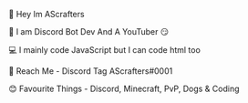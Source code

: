👋 Hey Im AScrafters

👀 I am Discord Bot Dev And A YouTuber 😏

💻 I mainly code JavaScript but I can code html too

📧 Reach Me - Discord Tag AScrafters#0001

😊 Favourite Things - Discord, Minecraft, PvP, Dogs & Coding
